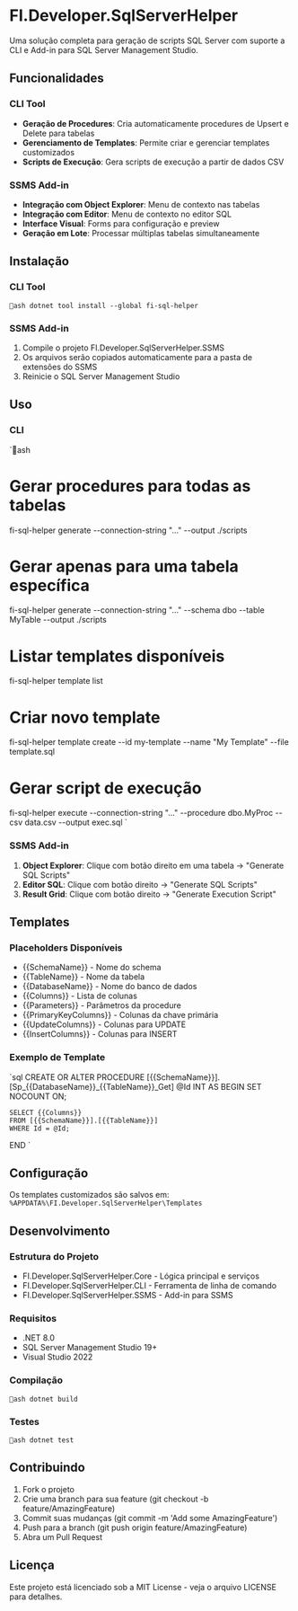 ﻿# FI.Developer.SqlServerHelper

Uma solução completa para geração de scripts SQL Server com suporte a CLI e Add-in para SQL Server Management Studio.

## Funcionalidades

### CLI Tool

- **Geração de Procedures**: Cria automaticamente procedures de Upsert e Delete para tabelas
- **Gerenciamento de Templates**: Permite criar e gerenciar templates customizados
- **Scripts de Execução**: Gera scripts de execução a partir de dados CSV

### SSMS Add-in

- **Integração com Object Explorer**: Menu de contexto nas tabelas
- **Integração com Editor**: Menu de contexto no editor SQL
- **Interface Visual**: Forms para configuração e preview
- **Geração em Lote**: Processar múltiplas tabelas simultaneamente

## Instalação

### CLI Tool

`ash
dotnet tool install --global fi-sql-helper
`

### SSMS Add-in

1. Compile o projeto FI.Developer.SqlServerHelper.SSMS
2. Os arquivos serão copiados automaticamente para a pasta de extensões do SSMS
3. Reinicie o SQL Server Management Studio

## Uso

### CLI

`ash
# Gerar procedures para todas as tabelas
fi-sql-helper generate --connection-string "..." --output ./scripts

# Gerar apenas para uma tabela específica
fi-sql-helper generate --connection-string "..." --schema dbo --table MyTable --output ./scripts

# Listar templates disponíveis
fi-sql-helper template list

# Criar novo template
fi-sql-helper template create --id my-template --name "My Template" --file template.sql

# Gerar script de execução
fi-sql-helper execute --connection-string "..." --procedure dbo.MyProc --csv data.csv --output exec.sql
`

### SSMS Add-in

1. **Object Explorer**: Clique com botão direito em uma tabela → "Generate SQL Scripts"
2. **Editor SQL**: Clique com botão direito → "Generate SQL Scripts"
3. **Result Grid**: Clique com botão direito → "Generate Execution Script"

## Templates

### Placeholders Disponíveis

- {{SchemaName}} - Nome do schema
- {{TableName}} - Nome da tabela
- {{DatabaseName}} - Nome do banco de dados
- {{Columns}} - Lista de colunas
- {{Parameters}} - Parâmetros da procedure
- {{PrimaryKeyColumns}} - Colunas da chave primária
- {{UpdateColumns}} - Colunas para UPDATE
- {{InsertColumns}} - Colunas para INSERT

### Exemplo de Template

`sql
CREATE OR ALTER PROCEDURE [{{SchemaName}}].[Sp_{{DatabaseName}}_{{TableName}}_Get]
    @Id INT
AS
BEGIN
    SET NOCOUNT ON;
    
    SELECT {{Columns}}
    FROM [{{SchemaName}}].[{{TableName}}]
    WHERE Id = @Id;
END
`

## Configuração

Os templates customizados são salvos em:
`
%APPDATA%\FI.Developer.SqlServerHelper\Templates
`

## Desenvolvimento

### Estrutura do Projeto

- FI.Developer.SqlServerHelper.Core - Lógica principal e serviços
- FI.Developer.SqlServerHelper.CLI - Ferramenta de linha de comando
- FI.Developer.SqlServerHelper.SSMS - Add-in para SSMS

### Requisitos

- .NET 8.0
- SQL Server Management Studio 19+
- Visual Studio 2022

### Compilação

`ash
dotnet build
`

### Testes

`ash
dotnet test
`

## Contribuindo

1. Fork o projeto
2. Crie uma branch para sua feature (git checkout -b feature/AmazingFeature)
3. Commit suas mudanças (git commit -m 'Add some AmazingFeature')
4. Push para a branch (git push origin feature/AmazingFeature)
5. Abra um Pull Request

## Licença

Este projeto está licenciado sob a MIT License - veja o arquivo LICENSE para detalhes.
